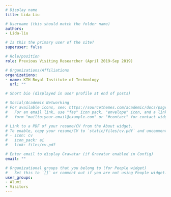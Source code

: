 ```yaml
---
# Display name
title: Lida Liu

# Username (this should match the folder name)
authors:
- Lida-liu

# Is this the primary user of the site?
superuser: false

# Role/position
role: Previous Visiting Researcher (April 2019~Sep 2019)

# Organizations/Affiliations
organizations:
- name: KTH Royal Institute of Technology
  url: ""

# Short bio (displayed in user profile at end of posts)

# Social/Academic Networking
# For available icons, see: https://sourcethemes.com/academic/docs/page-builder/#icons
#   For an email link, use "fas" icon pack, "envelope" icon, and a link in the
#   form "mailto:your-email@example.com" or "#contact" for contact widget.

# Link to a PDF of your resume/CV from the About widget.
# To enable, copy your resume/CV to `static/files/cv.pdf` and uncomment the lines below.
# - icon: cv
#   icon_pack: ai
#   link: files/cv.pdf

# Enter email to display Gravatar (if Gravatar enabled in Config)
email: ""

# Organizational groups that you belong to (for People widget)
#   Set this to `[]` or comment out if you are not using People widget.
user_groups:
- Alumi
- Visitors
---
```





